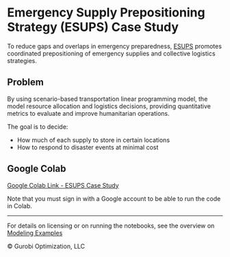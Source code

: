 # Emergency Supply Prepositioning Strategy (ESUPS) Case Study

To reduce gaps and overlaps in emergency preparedness, [ESUPS](https://esups.org/) promotes coordinated prepositioning of emergency supplies and collective logistics strategies.

## Problem
By using scenario-based transportation linear programming model, the model resource allocation and logistics decisions, providing quantitative metrics to evaluate and improve humanitarian operations.

The goal is to decide:
- How much of each supply to store in certain locations
- How to respond to disaster events at minimal cost

## Google Colab
[Google Colab Link - ESUPS Case Study](https://colab.research.google.com/github/Gurobi/modeling-examples/blob/master/optimization202/ESUPS_case_study/opti202_disaster_prepositioning.ipynb)

Note that you must sign in with a Google account to be able to run the code in Colab.

----
For details on licensing or on running the notebooks, see the overview on [Modeling Examples](../../)

© Gurobi Optimization, LLC
